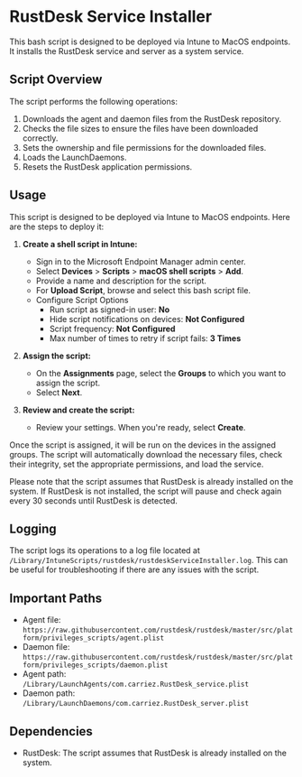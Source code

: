 # RustDesk Service Installer

This bash script is designed to be deployed via Intune to MacOS endpoints. It installs the RustDesk service and server as a system service.

## Script Overview

The script performs the following operations:

1. Downloads the agent and daemon files from the RustDesk repository.
2. Checks the file sizes to ensure the files have been downloaded correctly.
3. Sets the ownership and file permissions for the downloaded files.
4. Loads the LaunchDaemons.
5. Resets the RustDesk application permissions.

## Usage

This script is designed to be deployed via Intune to MacOS endpoints. Here are the steps to deploy it:

1. **Create a shell script in Intune:**
   - Sign in to the Microsoft Endpoint Manager admin center.
   - Select **Devices** > **Scripts** > **macOS shell scripts** > **Add**.
   - Provide a name and description for the script.
   - For **Upload Script**, browse and select this bash script file.
   - Configure Script Options
      - Run script as signed-in user: **No**
      - Hide script notifications on devices: **Not Configured**
      - Script frequency: **Not Configured**
      - Max number of times to retry if script fails: **3 Times**

2. **Assign the script:**
   - On the **Assignments** page, select the **Groups** to which you want to assign the script.
   - Select **Next**.

3. **Review and create the script:**
   - Review your settings. When you're ready, select **Create**.

Once the script is assigned, it will be run on the devices in the assigned groups. The script will automatically download the necessary files, check their integrity, set the appropriate permissions, and load the service.

Please note that the script assumes that RustDesk is already installed on the system. If RustDesk is not installed, the script will pause and check again every 30 seconds until RustDesk is detected.

## Logging

The script logs its operations to a log file located at `/Library/IntuneScripts/rustdesk/rustdeskServiceInstaller.log`. This can be useful for troubleshooting if there are any issues with the script.

## Important Paths

- Agent file: `https://raw.githubusercontent.com/rustdesk/rustdesk/master/src/platform/privileges_scripts/agent.plist`
- Daemon file: `https://raw.githubusercontent.com/rustdesk/rustdesk/master/src/platform/privileges_scripts/daemon.plist`
- Agent path: `/Library/LaunchAgents/com.carriez.RustDesk_service.plist`
- Daemon path: `/Library/LaunchDaemons/com.carriez.RustDesk_server.plist`

## Dependencies

- RustDesk: The script assumes that RustDesk is already installed on the system.
